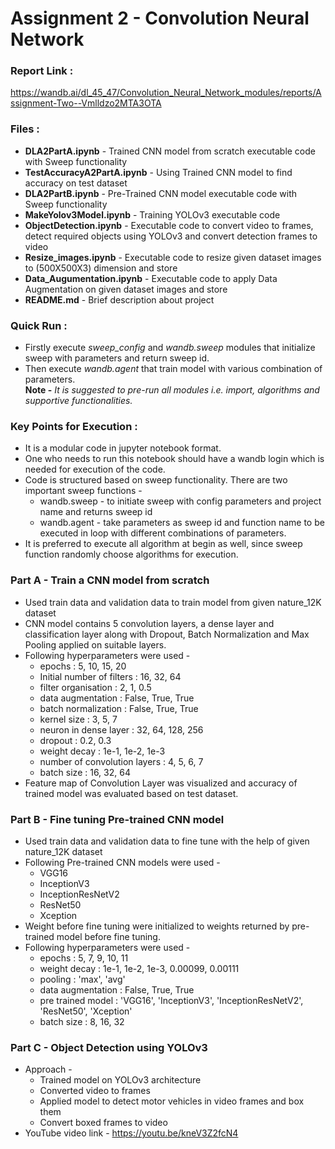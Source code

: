# Assignment 2 - Convolution Neural Network

### Report Link :
https://wandb.ai/dl_45_47/Convolution_Neural_Network_modules/reports/Assignment-Two--Vmlldzo2MTA3OTA

### Files :
* **DLA2PartA.ipynb** - Trained CNN model from scratch executable code with Sweep functionality
* **TestAccuracyA2PartA.ipynb** - Using Trained CNN model to find accuracy on test dataset
* **DLA2PartB.ipynb** - Pre-Trained CNN model executable code with Sweep functionality
* **MakeYolov3Model.ipynb** - Training YOLOv3 executable code
* **ObjectDetection.ipynb** - Executable code to convert video to frames, detect required objects using YOLOv3 and convert detection frames to video
* **Resize_images.ipynb** - Executable code to resize given dataset images to (500X500X3) dimension and store
* **Data_Augumentation.ipynb** - Executable code to apply Data Augmentation on given dataset images and store
* **README.md** - Brief description about project

### Quick Run :
* Firstly execute *sweep_config* and *wandb.sweep* modules that initialize sweep with parameters and return sweep id.
* Then execute *wandb.agent* that train model with various combination of parameters.<br/>
**Note -** *It is suggested to pre-run all modules i.e. import, algorithms and supportive functionalities.*

### Key Points for Execution :
* It is a modular code in jupyter notebook format.
* One who needs to run this notebook should have a wandb login which is needed for execution of the code.
* Code is structured based on sweep functionality. There are two important sweep functions -
  * wandb.sweep - to initiate sweep with config parameters and project name and returns sweep id
  * wandb.agent - take parameters as sweep id and function name to be executed in loop with different combinations of parameters.
* It is preferred to execute all algorithm at begin as well, since sweep function randomly choose algorithms for execution.

### Part A - Train a CNN model from scratch
* Used train data and validation data to train model from given nature_12K dataset
* CNN model contains 5 convolution layers, a dense layer and classification layer along with Dropout, Batch Normalization and Max Pooling applied on suitable layers.
* Following hyperparameters were used -
  * epochs : 5, 10, 15, 20
  * Initial number of filters : 16, 32, 64
  * filter organisation : 2, 1, 0.5
  * data augmentation : False, True, True
  * batch normalization : False, True, True
  * kernel size : 3, 5, 7
  * neuron in dense layer : 32, 64, 128, 256
  * dropout : 0.2, 0.3
  * weight decay : 1e-1, 1e-2, 1e-3
  * number of convolution layers : 4, 5, 6, 7
  * batch size : 16, 32, 64
* Feature map of Convolution Layer was visualized and accuracy of trained model was evaluated based on test dataset.

### Part B - Fine tuning Pre-trained CNN model
* Used train data and validation data to fine tune with the help of given nature_12K dataset
* Following Pre-trained CNN models were used -
  * VGG16
  * InceptionV3
  * InceptionResNetV2
  * ResNet50
  * Xception
* Weight before fine tuning were initialized to weights returned by pre-trained model before fine tuning.
* Following hyperparameters were used -
  * epochs : 5, 7, 9, 10, 11
  * weight decay : 1e-1, 1e-2, 1e-3, 0.00099, 0.00111
  * pooling : 'max', 'avg'
  * data augmentation : False, True, True
  * pre trained model : 'VGG16', 'InceptionV3', 'InceptionResNetV2', 'ResNet50', 'Xception'
  * batch size : 8, 16, 32

### Part C - Object Detection using YOLOv3
* Approach -
  * Trained model on YOLOv3 architecture
  * Converted video to frames
  * Applied model to detect motor vehicles in video frames and box them
  * Convert boxed frames to video
* YouTube video link - https://youtu.be/kneV3Z2fcN4
